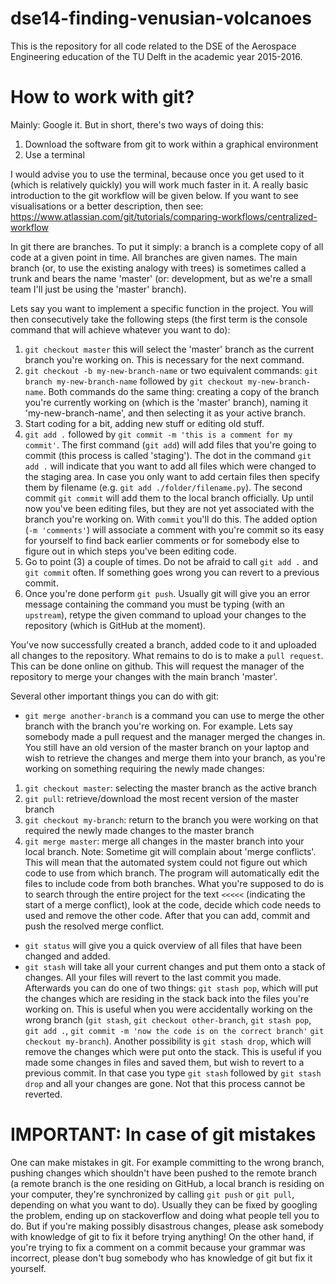 # dse14-finding-venusian-volcanoes

This is the repository for all code related to the DSE of the Aerospace
Engineering education of the TU Delft in the academic year 2015-2016.

# How to work with git?

Mainly: Google it. But in short, there's two ways of doing this:
1. Download the software from git to work within a graphical environment
2. Use a terminal

I would advise you to use the terminal, because once you get used to it (which
is relatively quickly) you will work much faster in it. A really basic
introduction to the git workflow will be given below. If you want to see
visualisations or a better description, then see:
https://www.atlassian.com/git/tutorials/comparing-workflows/centralized-workflow

In git there are branches. To put it simply: a branch is a complete copy of all
code at a given point in time. All branches are given names. The main branch
(or, to use the existing analogy with trees) is sometimes called a trunk and
bears the name 'master' (or: development, but as we're a small team I'll just be
using the 'master' branch).

Lets say you want to implement a specific function in the project. You will then
consecutively take the following steps (the first term is the console command
that will achieve whatever you want to do):

1. `git checkout master` this will select the 'master' branch as the current
branch you're working on. This is necessary for the next command.
2. `git checkout -b my-new-branch-name` or two equivalent commands:
`git branch my-new-branch-name` followed by `git checkout my-new-branch-name`.
Both commands do the same thing: creating a copy of the branch you're currently
working on (which is the 'master' branch), naming it 'my-new-branch-name', and
then selecting it as your active branch.
3. Start coding for a bit, adding new stuff or editing old stuff.
4. `git add .` followed by `git commit -m 'this is a comment for my commit'`.
The first command (`git add`) will add files that you're going to commit (this
process is called 'staging'). The dot in the command `git add .` will indicate
that you want to add all files which were changed to the staging area. In case
you only want to add certain files then specify them by filename (e.g.
`git add ./folder/filename.py`). The second commit `git commit` will add them to
the local branch officially. Up until now you've been editing files, but they
are not yet associated with the branch you're working on. With `commit` you'll
do this. The added option (`-m 'comments'`) will associate a comment with you're
commit so its easy for yourself to find back earlier comments or for somebody
else to figure out in which steps you've been editing code.
5. Go to point (3) a couple of times. Do not be afraid to call `git add .` and
`git commit` often. If something goes wrong you can revert to a previous commit.
6. Once you're done perform `git push`. Usually git will give you an error
message containing the command you must be typing (with an `upstream`), retype
the given command to upload your changes to the repository (which is GitHub at
the moment).

You've now successfully created a branch, added code to it and uploaded all
changes to the repository. What remains to do is to make a `pull request`. This
can be done online on github. This will request the manager of the repository to
merge your changes with the main branch 'master'.

Several other important things you can do with git:

- `git merge another-branch` is a command you can use to merge the other branch
with the branch you're working on. For example. Lets say somebody made a pull
request and the manager merged the changes in. You still have an old version of
the master branch on your laptop and wish to retrieve the changes and merge them
into your branch, as you're working on something requiring the newly made
changes:
1. `git checkout master`: selecting the master branch as the active branch
2. `git pull`: retrieve/download the most recent version of the master branch
3. `git checkout my-branch`: return to the branch you were working on that
required the newly made changes to the master branch
4. `git merge master`: merge all changes in the master branch into your local
branch. Note: Sometime git will complain about 'merge conflicts'. This will mean
that the automated system could not figure out which code to use from which
branch. The program will automatically edit the files to include code from both
branches. What you're supposed to do is to search through the entire project for
the text `<<<<<` (indicating the start of a merge conflict), look at the code,
decide which code needs to used and remove the other code. After that you can
add, commit and push the resolved merge conflict.
- `git status` will give you a quick overview of all files that have been
changed and added.
- `git stash` will take all your current changes and put them onto a stack of
changes. All your files will revert to the last commit you made. Afterwards you
can do one of two things: `git stash pop`, which will put the changes which are
residing in the stack back into the files you're working on. This is useful when
you were accidentally working on the wrong branch (`git stash`,
`git checkout other-branch`, `git stash pop`, `git add .`,
`git commit -m 'now the code is on the correct branch'`
`git checkout my-branch`). Another possibility is `git stash drop`, which will
remove the changes which were put onto the stack. This is useful if you made
some changes in files and saved them, but wish to revert to a previous commit.
In that case you type `git stash` followed by `git stash drop` and all your
changes are gone. Not that this process cannot be reverted.

# IMPORTANT: In case of git mistakes

One can make mistakes in git. For example committing to the wrong branch,
pushing changes which shouldn't have been pushed to the remote branch (a remote
branch is the one residing on GitHub, a local branch is residing on your
computer, they're synchronized by calling `git push` or `git pull`, depending on
what you want to do). Usually they can be fixed by googling the problem, ending
up on stackoverflow and doing what people tell you to do. But if you're making
possibly disastrous changes, please ask somebody with knowledge of git to fix it
before trying anything!
On the other hand, if you're trying to fix a comment on a commit because your
grammar was incorrect, please don't bug somebody who has knowledge of git but
fix it yourself.
